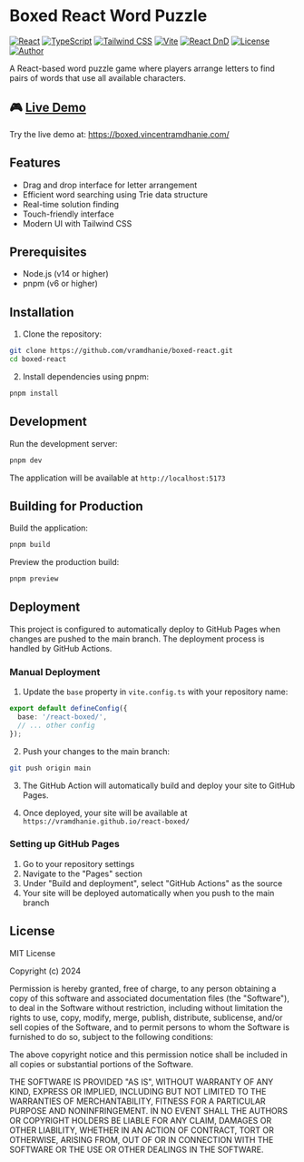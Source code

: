 # Boxed React Word Puzzle

[![React](https://img.shields.io/badge/React-18-blue?logo=react)](https://reactjs.org/)
[![TypeScript](https://img.shields.io/badge/TypeScript-5-blue?logo=typescript)](https://www.typescriptlang.org/)
[![Tailwind CSS](https://img.shields.io/badge/Tailwind_CSS-3-38B2AC?logo=tailwind-css)](https://tailwindcss.com/)
[![Vite](https://img.shields.io/badge/Vite-4-646CFF?logo=vite)](https://vitejs.dev/)
[![React DnD](https://img.shields.io/badge/React_DnD-16-1b262c)](https://react-dnd.github.io/react-dnd/)
[![License](https://img.shields.io/badge/License-MIT-green.svg)](./LICENSE)
[![Author](https://img.shields.io/badge/Author-Vincent_Ramdhanie-orange)](https://vincentramdhanie.com)

A React-based word puzzle game where players arrange letters to find pairs of words that use all available characters.

## 🎮 [Live Demo](https://boxed.vincentramdhanie.com/)

Try the live demo at: https://boxed.vincentramdhanie.com/


## Features

- Drag and drop interface for letter arrangement
- Efficient word searching using Trie data structure
- Real-time solution finding
- Touch-friendly interface
- Modern UI with Tailwind CSS

## Prerequisites

- Node.js (v14 or higher)
- pnpm (v6 or higher)

## Installation

1. Clone the repository:
```bash
git clone https://github.com/vramdhanie/boxed-react.git
cd boxed-react
```

2. Install dependencies using pnpm:
```bash
pnpm install
```

## Development

Run the development server:
```bash
pnpm dev
```

The application will be available at `http://localhost:5173`

## Building for Production

Build the application:
```bash
pnpm build
```

Preview the production build:
```bash
pnpm preview
```

## Deployment

This project is configured to automatically deploy to GitHub Pages when changes are pushed to the main branch. The deployment process is handled by GitHub Actions.

### Manual Deployment

1. Update the `base` property in `vite.config.ts` with your repository name:
```ts
export default defineConfig({
  base: '/react-boxed/',
  // ... other config
});
```

2. Push your changes to the main branch:
```bash
git push origin main
```

3. The GitHub Action will automatically build and deploy your site to GitHub Pages.

4. Once deployed, your site will be available at `https://vramdhanie.github.io/react-boxed/`

### Setting up GitHub Pages

1. Go to your repository settings
2. Navigate to the "Pages" section
3. Under "Build and deployment", select "GitHub Actions" as the source
4. Your site will be deployed automatically when you push to the main branch

## License

MIT License

Copyright (c) 2024

Permission is hereby granted, free of charge, to any person obtaining a copy
of this software and associated documentation files (the "Software"), to deal
in the Software without restriction, including without limitation the rights
to use, copy, modify, merge, publish, distribute, sublicense, and/or sell
copies of the Software, and to permit persons to whom the Software is
furnished to do so, subject to the following conditions:

The above copyright notice and this permission notice shall be included in all
copies or substantial portions of the Software.

THE SOFTWARE IS PROVIDED "AS IS", WITHOUT WARRANTY OF ANY KIND, EXPRESS OR
IMPLIED, INCLUDING BUT NOT LIMITED TO THE WARRANTIES OF MERCHANTABILITY,
FITNESS FOR A PARTICULAR PURPOSE AND NONINFRINGEMENT. IN NO EVENT SHALL THE
AUTHORS OR COPYRIGHT HOLDERS BE LIABLE FOR ANY CLAIM, DAMAGES OR OTHER
LIABILITY, WHETHER IN AN ACTION OF CONTRACT, TORT OR OTHERWISE, ARISING FROM,
OUT OF OR IN CONNECTION WITH THE SOFTWARE OR THE USE OR OTHER DEALINGS IN THE
SOFTWARE.

